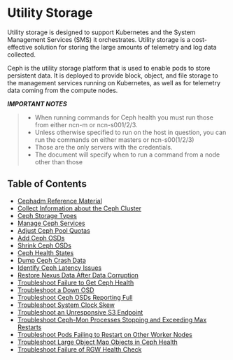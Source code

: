 # Utility Storage

Utility storage is designed to support Kubernetes and the System Management Services \(SMS\) it orchestrates. Utility storage is a cost-effective solution for storing the large amounts of telemetry and log data collected.

Ceph is the utility storage platform that is used to enable pods to store persistent data. It is deployed to provide block, object, and file storage to the management services running on Kubernetes, as well as for telemetry data coming from the compute nodes.

***IMPORTANT NOTES***
>
> - When running commands for Ceph health you must run those from either ncn-m or ncn-s001/2/3.  
> - Unless otherwise specified to run on the host in question, you can run the commands on either masters or ncn-s00(1/2/3)
> - Those are the only servers with the credentials.  
> - The document will specify when to run a command from a node other than those

## Table of Contents

- [Cephadm Reference Material](Cephadm_Reference_Material.md) 
- [Collect Information about the Ceph Cluster](Collect_Information_About_the_Ceph_Cluster.md)  
- [Ceph Storage Types](Ceph_Storage_Types.md)
- [Manage Ceph Services](Manage_Ceph_Services.md)
- [Adjust Ceph Pool Quotas](Adjust_Ceph_Pool_Quotas.md)  
- [Add Ceph OSDs](Add_Ceph_OSDs.md)  
- [Shrink Ceph OSDs](Shrink_Ceph_OSDs.md)  
- [Ceph Health States](Ceph_Health_States.md)  
- [Dump Ceph Crash Data](Dump_Ceph_Crash_Data.md)  
- [Identify Ceph Latency Issues](Identify_Ceph_Latency_Issues.md)
- [Restore Nexus Data After Data Corruption](Restore_Corrupt_Nexus.md)  
- [Troubleshoot Failure to Get Ceph Health](Troubleshoot_Failure_to_Get_Ceph_Health.md)  
- [Troubleshoot a Down OSD](Troubleshoot_a_Down_OSD.md)  
- [Troubleshoot Ceph OSDs Reporting Full](Troubleshoot_Ceph_OSDs_Reporting_Full.md)  
- [Troubleshoot System Clock Skew](Troubleshoot_System_Clock_Skew.md)  
- [Troubleshoot an Unresponsive S3 Endpoint](Troubleshoot_an_Unresponsive_S3_Endpoint.md)  
- [Troubleshoot Ceph-Mon Processes Stopping and Exceeding Max Restarts](Troubleshoot_Ceph-Mon_Processes_Stopping_and_Exceeding_Max_Restarts.md)  
- [Troubleshoot Pods Failing to Restart on Other Worker Nodes](Troubleshoot_Pods_Failing_to_Restart_on_Other_Worker_Nodes.md)  
- [Troubleshoot Large Object Map Objects in Ceph Health](Troubleshoot_Large_Object_Map_Objects_in_Ceph_Health.md)  
- [Troubleshoot Failure of RGW Health Check](Troubleshoot_RGW_Health_Check_Fail.md)
